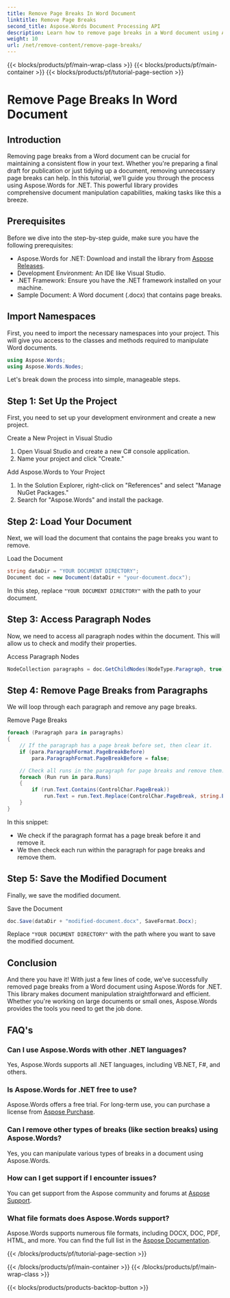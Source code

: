 ```yaml
---
title: Remove Page Breaks In Word Document
linktitle: Remove Page Breaks
second_title: Aspose.Words Document Processing API
description: Learn how to remove page breaks in a Word document using Aspose.Words for .NET with our step-by-step guide. Enhance your document manipulation skills. 
weight: 10
url: /net/remove-content/remove-page-breaks/
---
```


{{< blocks/products/pf/main-wrap-class >}}
{{< blocks/products/pf/main-container >}}
{{< blocks/products/pf/tutorial-page-section >}}

# Remove Page Breaks In Word Document

## Introduction

Removing page breaks from a Word document can be crucial for maintaining a consistent flow in your text. Whether you're preparing a final draft for publication or just tidying up a document, removing unnecessary page breaks can help. In this tutorial, we’ll guide you through the process using Aspose.Words for .NET. This powerful library provides comprehensive document manipulation capabilities, making tasks like this a breeze.

## Prerequisites

Before we dive into the step-by-step guide, make sure you have the following prerequisites:

- Aspose.Words for .NET: Download and install the library from [Aspose Releases](https://releases.aspose.com/words/net/).
- Development Environment: An IDE like Visual Studio.
- .NET Framework: Ensure you have the .NET framework installed on your machine.
- Sample Document: A Word document (.docx) that contains page breaks.

## Import Namespaces

First, you need to import the necessary namespaces into your project. This will give you access to the classes and methods required to manipulate Word documents.

```csharp
using Aspose.Words;
using Aspose.Words.Nodes;
```

Let's break down the process into simple, manageable steps.

## Step 1: Set Up the Project

First, you need to set up your development environment and create a new project.

Create a New Project in Visual Studio
1. Open Visual Studio and create a new C# console application.
2. Name your project and click "Create."

Add Aspose.Words to Your Project
1. In the Solution Explorer, right-click on "References" and select "Manage NuGet Packages."
2. Search for "Aspose.Words" and install the package.

## Step 2: Load Your Document

Next, we will load the document that contains the page breaks you want to remove.

Load the Document
```csharp
string dataDir = "YOUR DOCUMENT DIRECTORY"; 
Document doc = new Document(dataDir + "your-document.docx");
```
In this step, replace `"YOUR DOCUMENT DIRECTORY"` with the path to your document.

## Step 3: Access Paragraph Nodes

Now, we need to access all paragraph nodes within the document. This will allow us to check and modify their properties.

Access Paragraph Nodes
```csharp
NodeCollection paragraphs = doc.GetChildNodes(NodeType.Paragraph, true);
```

## Step 4: Remove Page Breaks from Paragraphs

We will loop through each paragraph and remove any page breaks.

Remove Page Breaks
```csharp
foreach (Paragraph para in paragraphs)
{
    // If the paragraph has a page break before set, then clear it.
    if (para.ParagraphFormat.PageBreakBefore)
        para.ParagraphFormat.PageBreakBefore = false;

    // Check all runs in the paragraph for page breaks and remove them.
    foreach (Run run in para.Runs)
    {
        if (run.Text.Contains(ControlChar.PageBreak))
            run.Text = run.Text.Replace(ControlChar.PageBreak, string.Empty);
    }
}
```
In this snippet:
- We check if the paragraph format has a page break before it and remove it.
- We then check each run within the paragraph for page breaks and remove them.

## Step 5: Save the Modified Document

Finally, we save the modified document.

Save the Document
```csharp
doc.Save(dataDir + "modified-document.docx", SaveFormat.Docx);
```
Replace `"YOUR DOCUMENT DIRECTORY"` with the path where you want to save the modified document.

## Conclusion

And there you have it! With just a few lines of code, we've successfully removed page breaks from a Word document using Aspose.Words for .NET. This library makes document manipulation straightforward and efficient. Whether you're working on large documents or small ones, Aspose.Words provides the tools you need to get the job done.

## FAQ's

### Can I use Aspose.Words with other .NET languages?
Yes, Aspose.Words supports all .NET languages, including VB.NET, F#, and others.

### Is Aspose.Words for .NET free to use?
Aspose.Words offers a free trial. For long-term use, you can purchase a license from [Aspose Purchase](https://purchase.aspose.com/buy).

### Can I remove other types of breaks (like section breaks) using Aspose.Words?
Yes, you can manipulate various types of breaks in a document using Aspose.Words.

### How can I get support if I encounter issues?
You can get support from the Aspose community and forums at [Aspose Support](https://forum.aspose.com/c/words/8).

### What file formats does Aspose.Words support?
Aspose.Words supports numerous file formats, including DOCX, DOC, PDF, HTML, and more. You can find the full list in the [Aspose Documentation](https://reference.aspose.com/words/net/).

{{< /blocks/products/pf/tutorial-page-section >}}

{{< /blocks/products/pf/main-container >}}
{{< /blocks/products/pf/main-wrap-class >}}

{{< blocks/products/products-backtop-button >}}
